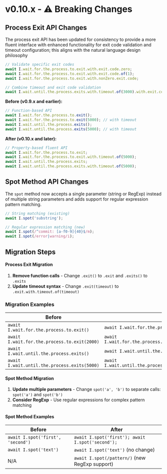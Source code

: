 # v0.10.x - ⚠️ Breaking Changes
## Process Exit API Changes
The process exit API has been updated for consistency to provide a more fluent interface with enhanced functionality for exit code validation and timeout configuration; this aligns with the natural language design philosophy

```typescript
// Validate specific exit codes
await I.wait.for.the.process.to.exit.with.exit.code.zero;
await I.wait.for.the.process.to.exit.with.exit.code.of(1);
await I.wait.for.the.process.to.exit.with.nonZero.exit.code;

// Combine timeout and exit code validation
await I.wait.until.the.process.exits.with.timeout.of(3000).with.exit.code.zero;
```

**Before (v0.9.x and earlier):**
```typescript
// Function-based API
await I.wait.for.the.process.to.exit();
await I.wait.for.the.process.to.exit(5000); // with timeout
await I.wait.until.the.process.exits();
await I.wait.until.the.process.exits(5000); // with timeout
```

**After (v0.10.x and later):**
```typescript
// Property-based fluent API
await I.wait.for.the.process.to.exit;
await I.wait.for.the.process.to.exit.with.timeout.of(5000);
await I.wait.until.the.process.exits;
await I.wait.until.the.process.exits.with.timeout.of(5000);
```

## Spot Method API Changes
The `spot` method now accepts a single parameter (string or RegExp) instead of multiple string parameters and adds support for regular expression pattern matching.

```typescript
// String matching (existing)
await I.spot('substring');

// Regular expression matching (new)
await I.spot(/^commit: [a-f0-9]{40}$/m);
await I.spot(/error|warning/i);
```

## Migration Steps

#### Process Exit Migration
1. **Remove function calls** - Change `.exit()` to `.exit` and `.exits()` to `.exits`
2. **Update timeout syntax** - Change `.exit(timeout)` to `.exit.with.timeout.of(timeout)`

### Migration Examples
| Before | After |
|--------|-------|
| `await I.wait.for.the.process.to.exit()` | `await I.wait.for.the.process.to.exit` |
| `await I.wait.for.the.process.to.exit(2000)` | `await I.wait.for.the.process.to.exit.with.timeout.of(2000)` |
| `await I.wait.until.the.process.exits()` | `await I.wait.until.the.process.exits` |
| `await I.wait.until.the.process.exits(5000)` | `await I.wait.until.the.process.exits.with.timeout.of(5000)` |

#### Spot Method Migration
1. **Update multiple parameters** - Change `spot('a', 'b')` to separate calls: `spot('a')` and `spot('b')`
2. **Consider RegExp** - Use regular expressions for complex pattern matching

#### Spot Method Examples
| Before | After |
|--------|---------|
| `await I.spot('first', 'second')` | `await I.spot('first'); await I.spot('second');` |
| `await I.spot('text')` | `await I.spot('text')` (no change) |
| N/A | `await I.spot(/pattern/)` (new RegExp support) |
